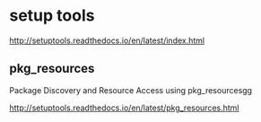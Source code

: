 # setup tools

http://setuptools.readthedocs.io/en/latest/index.html


## pkg_resources

Package Discovery and Resource Access using pkg_resourcesgg

http://setuptools.readthedocs.io/en/latest/pkg_resources.html
